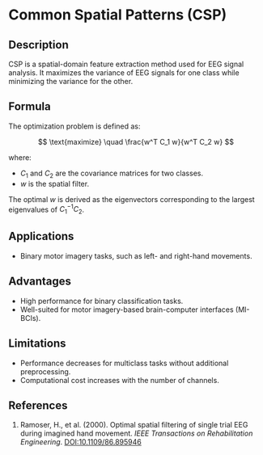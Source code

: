 # Common Spatial Patterns (CSP)

## Description
CSP is a spatial-domain feature extraction method used for EEG signal analysis. It maximizes the variance of EEG signals for one class while minimizing the variance for the other.

## Formula
The optimization problem is defined as:

$$
\text{maximize} \quad \frac{w^T C_1 w}{w^T C_2 w}
$$

where:
- $C_1$ and $C_2$ are the covariance matrices for two classes.
- $w$ is the spatial filter.

The optimal $w$ is derived as the eigenvectors corresponding to the largest eigenvalues of $C_1^{-1} C_2$.

## Applications
- Binary motor imagery tasks, such as left- and right-hand movements.

## Advantages
- High performance for binary classification tasks.
- Well-suited for motor imagery-based brain-computer interfaces (MI-BCIs).

## Limitations
- Performance decreases for multiclass tasks without additional preprocessing.
- Computational cost increases with the number of channels.

## References
1. Ramoser, H., et al. (2000). Optimal spatial filtering of single trial EEG during imagined hand movement. *IEEE Transactions on Rehabilitation Engineering*. [DOI:10.1109/86.895946](https://doi.org/10.1109/86.895946)